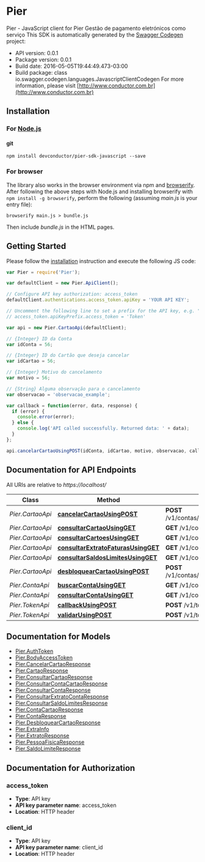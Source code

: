 # Pier

Pier - JavaScript client for Pier
Gestão de pagamento eletrónicos como serviço
This SDK is automatically generated by the [Swagger Codegen](https://github.com/swagger-api/swagger-codegen) project:

- API version: 0.0.1
- Package version: 0.0.1
- Build date: 2016-05-05T19:44:49.473-03:00
- Build package: class io.swagger.codegen.languages.JavascriptClientCodegen
For more information, please visit [http://www.conductor.com.br](http://www.conductor.com.br)

## Installation

### For [Node.js](https://nodejs.org/)

#### git


```shell
npm install devconductor/pier-sdk-javascript --save
```

### For browser

The library also works in the browser environment via npm and [browserify](http://browserify.org/). After following
the above steps with Node.js and installing browserify with `npm install -g browserify`,
perform the following (assuming *main.js* is your entry file):

```shell
browserify main.js > bundle.js
```

Then include *bundle.js* in the HTML pages.

## Getting Started

Please follow the [installation](#installation) instruction and execute the following JS code:

```javascript
var Pier = require('Pier');

var defaultClient = new Pier.ApiClient();

// Configure API key authorization: access_token
defaultClient.authentications.access_token.apiKey = 'YOUR API KEY';

// Uncomment the following line to set a prefix for the API key, e.g. "Token" (defaults to null)
// access_token.apiKeyPrefix.access_token = 'Token'

var api = new Pier.CartaoApi(defaultClient);

// {Integer} ID da Conta
var idConta = 56;

// {Integer} ID do Cartão que deseja cancelar
var idCartao = 56;

// {Integer} Motivo do cancelamento
var motivo = 56;

// {String} Alguma observação para o cancelamento
var observacao = 'observacao_example';

var callback = function(error, data, response) {
  if (error) {
    console.error(error);
  } else {
    console.log('API called successfully. Returned data: ' + data);
  }
};

api.cancelarCartaoUsingPOST(idConta, idCartao, motivo, observacao, callback);

```

## Documentation for API Endpoints

All URIs are relative to *https://localhost/*

Class | Method | HTTP request | Description
------------ | ------------- | ------------- | -------------
*Pier.CartaoApi* | [**cancelarCartaoUsingPOST**](docs/CartaoApi.md#cancelarCartaoUsingPOST) | **POST** /v1/contas/{idConta}/cartoes/{idCartao}/cancelar | /contas/{idConta}/cartoes/{idCartao}/cancelar
*Pier.CartaoApi* | [**consultarCartaoUsingGET**](docs/CartaoApi.md#consultarCartaoUsingGET) | **GET** /v1/contas/{idConta}/cartoes/{idCartao} | /contas/{idConta}/cartoes/{idCartao}
*Pier.CartaoApi* | [**consultarCartoesUsingGET**](docs/CartaoApi.md#consultarCartoesUsingGET) | **GET** /v1/contas/{idConta}/cartoes | /contas/{idConta}/cartoes
*Pier.CartaoApi* | [**consultarExtratoFaturasUsingGET**](docs/CartaoApi.md#consultarExtratoFaturasUsingGET) | **GET** /v1/contas/{idConta}/cartoes/{idCartao}/faturas | /contas/{idConta}/cartoes/{idCartao}/faturas
*Pier.CartaoApi* | [**consultarSaldosLimitesUsingGET**](docs/CartaoApi.md#consultarSaldosLimitesUsingGET) | **GET** /v1/contas/{idConta}/cartoes/{idCartao}/limites | /contas/{idConta}/cartoes/{idCartao}/limites
*Pier.CartaoApi* | [**desbloquearCartaoUsingPOST**](docs/CartaoApi.md#desbloquearCartaoUsingPOST) | **POST** /v1/contas/{idConta}/cartoes/{idCartao}/desbloquear | /contas/{idConta}/cartoes/{idCartao}/desbloquear
*Pier.ContaApi* | [**buscarContaUsingGET**](docs/ContaApi.md#buscarContaUsingGET) | **GET** /v1/contas/buscar | /contas/buscar
*Pier.ContaApi* | [**consultarContaUsingGET**](docs/ContaApi.md#consultarContaUsingGET) | **GET** /v1/contas/{idConta} | /contas/{idConta}
*Pier.TokenApi* | [**callbackUsingPOST**](docs/TokenApi.md#callbackUsingPOST) | **POST** /v1/tokens/callback | /tokens/callback
*Pier.TokenApi* | [**validarUsingPOST**](docs/TokenApi.md#validarUsingPOST) | **POST** /v1/tokens/validar | /tokens/validar


## Documentation for Models

 - [Pier.AuthToken](docs/AuthToken.md)
 - [Pier.BodyAccessToken](docs/BodyAccessToken.md)
 - [Pier.CancelarCartaoResponse](docs/CancelarCartaoResponse.md)
 - [Pier.CartaoResponse](docs/CartaoResponse.md)
 - [Pier.ConsultarCartaoResponse](docs/ConsultarCartaoResponse.md)
 - [Pier.ConsultarContaCartaoResponse](docs/ConsultarContaCartaoResponse.md)
 - [Pier.ConsultarContaResponse](docs/ConsultarContaResponse.md)
 - [Pier.ConsultarExtratoContaResponse](docs/ConsultarExtratoContaResponse.md)
 - [Pier.ConsultarSaldoLimitesResponse](docs/ConsultarSaldoLimitesResponse.md)
 - [Pier.ContaCartaoResponse](docs/ContaCartaoResponse.md)
 - [Pier.ContaResponse](docs/ContaResponse.md)
 - [Pier.DesbloquearCartaoResponse](docs/DesbloquearCartaoResponse.md)
 - [Pier.ExtraInfo](docs/ExtraInfo.md)
 - [Pier.ExtratoResponse](docs/ExtratoResponse.md)
 - [Pier.PessoaFisicaResponse](docs/PessoaFisicaResponse.md)
 - [Pier.SaldoLimiteResponse](docs/SaldoLimiteResponse.md)


## Documentation for Authorization


### access_token

- **Type**: API key
- **API key parameter name**: access_token
- **Location**: HTTP header

### client_id

- **Type**: API key
- **API key parameter name**: client_id
- **Location**: HTTP header
